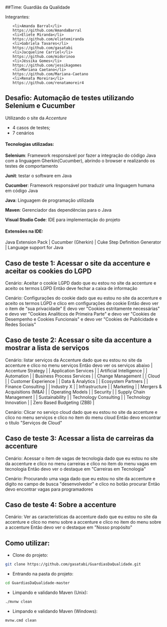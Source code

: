 ##Time: Guardiãs da Qualidade

Integrantes: <br>
<ul>

    <li>Amanda Barral</li>
    https://github.com/AmandaBarral
    <li>Eliete Miranda</li>
    https://github.com/elietemiranda
    <li>Gabriela Tavares</li>
    https://github.com/gasatabi
    <li>Jacqueline Carriel</li>
    https://github.com/midorinoo
    <li>Jéssika Gomes</li>
    https://github.com/jessikagomes
    <li>Mariana Caetano</li>
    https://github.com/Mariana-Caetano
    <li>Renata Moreira</li>
    https://github.com/renatamoreir4

</ul>

## Desafio: Automação de testes utilizando Selenium e Cucumber 

Utilizando o site da *Accenture* 

- 4 casos de testes;
- 7 cenários

#### Tecnologias utilizadas:

**Selenium**: Framework responsável por fazer a integração do código Java com a linguagem Gherkin(Cucumber), abrindo o browser e realizando os testes de comportamento

**Junit**: testar o software em Java

**Cucumber**: Framework responsável por traduzir uma linguagem humana em código Java

**Java**: Linguagem de programação utilizada

**Maven**: Gerenciador das dependências para o Java

**Visual Studio Code**: IDE para implementação do projeto 

#### Extensões na IDE:

Java Extension Pack | Cucumber (Gherkin) | Cuke Step Definition Generator | Language support for Java

## Caso de teste 1: Acessar o site da accenture e aceitar os cookies do LGPD

Cenário: Aceitar o cookie LGPD
dado que eu estou no site da accenture
e aceito os termos LGPD
Então deve fechar a caixa de informação

Cenário: Configurações do cookie
dado que eu estou no site da accenture
e aceito os termos LGPD
e clico em configurações de cookie
Então devo ver o item de "sua privacidade"
E devo ver "Cookies estritamente necessárias"
e devo ver "Cookies Analíticos de Primeira Parte"
e devo ver "Cookies de Desempenho e Cookies Funcionais"
e devo ver "Cookies de Publicidade e Redes Sociais"

## Caso de teste 2: Acessar o site da accenture a mostrar a lista de serviços

Cenário: listar serviços da Accenture
dado que eu estou no site da accenture
e clico no menu serviços
Então devo ver os serviços abaixo
| Accenture Strategy |
| Application Services |
| Artificial Intelligence |
| Automation |
| Business Process Services |
| Change Management |
| Cloud |
| Customer Experience |
| Data & Analytics |
| Ecosystem Partners |
| Finance Consulting |
| Industry X |
| Infrastructure |
| Marketing |
| Mergers & Acquisitions (M&A) |
| Operating Models |
| Security |
| Supply Chain Management |
| Sustainability |
| Technology Consulting |
| Technology Innovation |
| Zero Based Budgeting (ZBB) |

Cenário: Clicar no serviço cloud
dado que eu estou no site da accenture
e clico no menu serviços
e clico no item do menu cloud
Então devo encontrar o título "Serviços de Cloud"

## Caso de teste 3: Acessar a lista de carreiras da accenture

Cenário: Acessar o item de vagas de tecnologia
dado que eu estou no site da accenture
e clico no menu carreiras
e clico no item do menu vagas em tecnologia
Então devo ver o destaque em "Carreiras em Tecnologia"

Cenário: Procurando uma vaga
dado que eu estou no site da accenture
e digito no campo de busca "desenvolvedor"
e clico no botão procurar
Então devo encontrar vagas para programadores

## Caso de teste 4: Sobre a accenture

Cenário: Ver as características da accenture
dado que eu estou no site da accenture
e clico no menu sobre a accenture
e clico no item do menu sobre a accenture
Então devo ver o destaque em "Nosso propósito"

## Como utilizar:

- Clone do projeto: 
```bash
git clone https://github.com/gasatabi/GuardiasDaQualidade.git
```
- Entrando na pasta do projeto: 
```bash
cd GuardiasDaQualidade-master
```

- Limpando e validando Maven (Unix):
```bash
./mvnw clean
```

- Limpando e validando Maven (Windows):
```bash
mvnw.cmd clean
```


